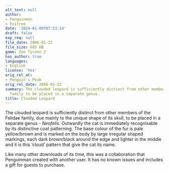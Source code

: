 ```yaml
---
alt_text: null
author:
- Penguinman
- Exitree
date: '2024-01-09T07:53:14'
draft: false
exp_req: null
file_date: 2006-01-22
file_size: 685 KB
game: Zoo Tycoon 2
has_author: true
languages:
- English
license: 'Yes'
orig_rel_at:
- Penguin's Peak
orig_rel_date: 2006-01-22
summary: The clouded leopard is sufficiently distinct from other members of the Felidae
  family to be placed in a separate genus.
title: Clouded Leopard
---
```

The clouded leopard is sufficiently distinct from other members of the Felidae family, due mainly to the unique shape of its skull, to be placed in a separate genus - *Neofelis*. Outwardly the cat is immediately recognisable by its distinctive coat patterning. The base colour of the fur is pale yellow/brown and is marked on the body by large irregular shaped markings, each dark brown/black around the edge and lighter in the middle and it is this ‘cloud’ pattern that give the cat its name.

Like many other downloads of its time, this was a collaboration that Penguinman created with another user. It has no known issues and includes a gift for guests to purchase.